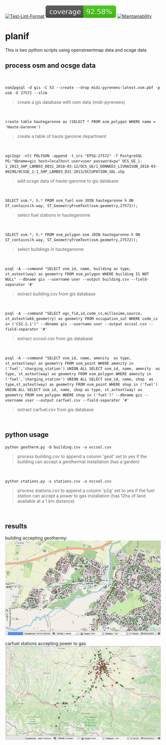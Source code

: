 [![Test-Lint-Format](https://github.com/aurelpere/python-geothermal---power-to-gas/workflows/Test-Lint-Format/badge.svg)](https://github.com/aurelpere/python-geothermal---power-to-gas/actions/workflows/main.yml) ![test-coverage badge](./coverage-badge.svg) [![Maintainability](https://api.codeclimate.com/v1/badges/14bdcf57c519925c3870/maintainability)](https://codeclimate.com/github/aurelpere/python-geothermal---power-to-gas/maintainability)
# planif

This is two python scripts using openstreertmap data and ocsge data


## process osm and ocsge data
<br>

`osm2pgsql -d gis -C 53 --create --drop midi-pyrenees-latest.osm.pbf -p osm -E 27572 --slim`<br>
>create a gis database with osm data (midi-pyrenees)
<br>


`create table hautegaronne as (SELECT * FROM osm_polygon WHERE name = 'Haute-Garonne')`<br>
>create a table of haute garonne department
<br>


`ogr2ogr -nlt POLYGON -append -t_srs "EPSG:27572" -f PostgreSQL PG:"dbname=gis host=localhost user=user password=pw" OCS_GE_1-1_2013_SHP_LAMB93_D031_2018-03-12/OCS_GE/1_DONNEES_LIVRAISON_2018-03-00296/OCSGE_1-1_SHP_LAMB93_D31-2013/OCCUPATION_SOL.shp`<br>
>add ocsge data of haute-garonne to gis database
<br>


`SELECT osm.*, h.* FROM osm_fuel osm JOIN hautegaronne h ON ST_contains(h.way, ST_GeometryFromText(osm.geometry,27572));`<br>
>select fuel stations in hautegaronne
<br>


`SELECT osm.*, h.* FROM osm_polygon osm JOIN hautegaronne h ON ST_contains(h.way, ST_GeometryFromText(osm.geometry,27572));`<br>
>select buildings in hautegaronne
<br>


`psql -A --command "SELECT osm_id, name, building as type, st_astext(way) as geometry FROM osm_polygon WHERE building IS NOT NULL" --dbname gis --username user --output building.csv --field-separator '#'`<br>
>extract building.csv from gis database
<br>


`psql -A --command "SELECT ogc_fid,id,code_cs,millesime,source, st_astext(wkb_geometry) as geometry FROM occupation_sol WHERE code_cs in ('CS2.2.1')" --dbname gis --username user --output occsol.csv --field-separator '#'`<br>
>extract occsol.csv from gis database
<br>


`psql -A --command "SELECT osm_id, name, amenity  as type, st_astext(way) as geometry FROM osm_point WHERE amenity in ('fuel','charging_station') UNION ALL SELECT osm_id, name, amenity  as type, st_astext(way) as geometry FROM osm_polygon WHERE amenity in ('fuel','charging_station') UNION ALL SELECT osm_id, name, shop  as type,st_astext(way) as geometry FROM osm_point WHERE shop in ('fuel') UNION ALL SELECT osm_id, name, shop as type, st_astext(way) as geometry FROM osm_polygon WHERE shop in ('fuel')" --dbname gis --username user --output carfuel.csv --field-separator '#'`<br>
>extract carfuel.csv from gis database
<br>


## python usage

`python geotherm.py -b building.csv -o occsol.csv`<br>
>process building.csv to append a column 'geot' set to yes if the building can accept a geothermal installation (has a garden)
<br>


`python stations.py -s stations.csv -o occsol.csv`<br>
>process stations.csv to append a column 'p2g' set to yes if the fuel station can accept a power to gas installation (has 12ha of land available at a 1 km distance)
<br>

## results
building accepting geothermy:
![geotherm](./buildings_geot.png)

carfuel stations accepting power to gas
![stations](./stations_p2g.png)
